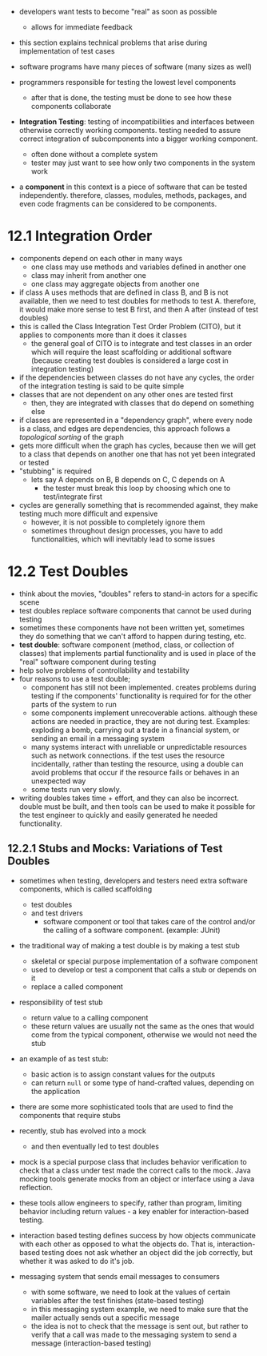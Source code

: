 - developers want tests to become "real" as soon as possible
	- allows for immediate feedback
- this section explains technical problems that arise during implementation of test cases

- software programs have many pieces of software (many sizes as well)
- programmers responsible for testing the lowest level components
	- after that is done, the testing must be done to see how these components collaborate
- **Integration Testing**: testing of incompatibilities and interfaces between otherwise correctly working components. testing needed to assure correct integration of subcomponents into a bigger working component. 
	- often done without a complete system
	- tester may just want to see how only two components in the system work

- a **component** in this context is a piece of software that can be tested independently. therefore, classes, modules, methods, packages, and even code fragments can be considered to be components.

# 12.1 Integration Order
- components depend on each other in many ways
	- one class may use methods and variables defined in another one
	- class may inherit from another one
	- one class may aggregate objects from another one
- if class A uses methods that are defined in class B, and B is not available, then we need to test doubles for methods to test A. therefore, it would make more sense to test B first, and then A after (instead of test doubles)
- this is called the Class Integration Test Order Problem (CITO), but it applies to components more than it does it classes
	- the general goal of CITO is to integrate and test classes in an order which will require the least scaffolding or additional software (because creating test doubles is considered a large cost in integration testing)
- if the dependencies between classes do not have any cycles, the order of the integration testing is said to be quite simple
- classes that are not dependent on any other ones are tested first
	- then, they are integrated with classes that do depend on something else
- if classes are represented in a "dependency graph", where every node is a class, and edges are dependencies, this approach follows a *topological sorting* of the graph
- gets more difficult when the graph has cycles, because then we will get to a class that depends on another one that has not yet been integrated or tested
- "stubbing" is required
	- lets say A depends on B, B depends on C, C depends on A
		- the tester must break this loop by choosing which one to test/integrate first
- cycles are generally something that is recommended against, they make testing much more difficult and expensive
	- however, it is not possible to completely ignore them
	- sometimes throughout design processes, you have to add functionalities, which will inevitably lead to some issues

# 12.2 Test Doubles 
- think about the movies, "doubles" refers to stand-in actors for a specific scene
- test doubles replace software components that cannot be used during testing
- sometimes these components have not been written yet, sometimes they do something that we can't afford to happen during testing, etc.
- **test double**: software component (method, class, or collection of classes) that implements partial functionality and is used in place of the "real" software component during testing
- help solve problems of controllability and testability
- four reasons to use a test double;
	- component has still not been implemented. creates problems during testing if the components' functionality is required for for the other parts of the system to run
	- some components implement unrecoverable actions. although these actions are needed in practice, they are not during test. Examples: exploding a bomb, carrying out a trade in a financial system, or sending an email in a messaging system
	- many systems interact with unreliable or unpredictable resources such as network connections. if the test uses the resource incidentally, rather than testing the resource, using a double can avoid problems that occur if the resource fails or behaves in an unexpected way
	- some tests run very slowly.
- writing doubles takes time + effort, and they can also be incorrect. double must be built, and then tools can be used to make it possible for the test engineer to quickly and easily generated he needed functionality. 
## 12.2.1 Stubs and Mocks: Variations of Test Doubles 
- sometimes when testing, developers and testers need extra software components, which is called scaffolding
	- test doubles
	- and test drivers
		- software component or tool that takes care of the control and/or the calling of a software component. (example: JUnit)
- the traditional way of making a test double is by making a test stub
	- skeletal or special purpose implementation of a software component
	- used to develop or test a component that calls a stub or depends on it
	- replace a called component
- responsibility of test stub
	- return value to a calling component
	- these return values are usually not the same as the ones that would come from the typical component, otherwise we would not need the stub
- an example of as test stub:
	- basic action is to assign constant values for the outputs
	- can return `null` or some type of hand-crafted values, depending on the application

- there are some more sophisticated tools that are used to find the components that require stubs

- recently, stub has evolved into a mock
	- and then eventually led to test doubles
- mock is a special purpose class that includes behavior verification to check that a class under test made the correct calls to the mock. Java mocking tools generate mocks from an object or interface using a Java reflection.
- these tools allow engineers to specify, rather than program, limiting behavior including return values - a key enabler for interaction-based testing.
- interaction based testing defines success by how objects communicate with each other as opposed to what the objects do. That is, interaction-based testing does not ask whether an object did the job correctly, but whether it was asked to do it's job.

- messaging system that sends email messages to consumers
	- with some software, we need to look at the values of certain variables after the test finishes (state-based testing)
	- in this messaging system example, we need to make sure that the mailer actually sends out a specific message
	- the idea is not to check that the message is sent out, but rather to verify that a call was made to the messaging system to send a message (interaction-based testing)